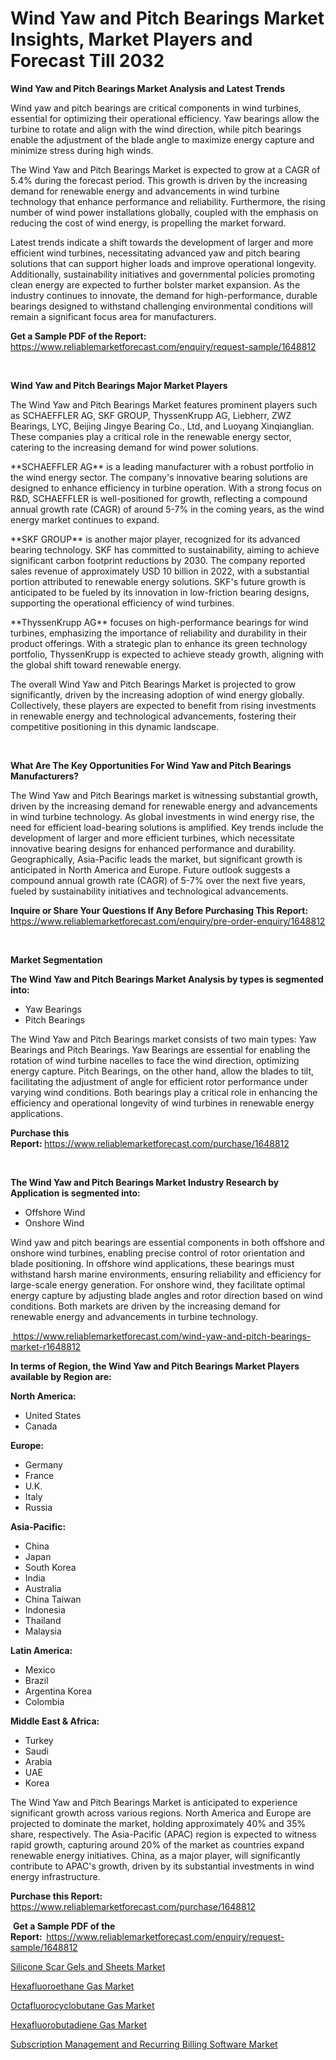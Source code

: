 <p><h1>Wind Yaw and Pitch Bearings Market Insights, Market Players and Forecast Till 2032</h1></p><p><strong>Wind Yaw and Pitch Bearings Market Analysis and Latest Trends</strong></p>
<p><p>Wind yaw and pitch bearings are critical components in wind turbines, essential for optimizing their operational efficiency. Yaw bearings allow the turbine to rotate and align with the wind direction, while pitch bearings enable the adjustment of the blade angle to maximize energy capture and minimize stress during high winds. </p><p>The Wind Yaw and Pitch Bearings Market is expected to grow at a CAGR of 5.4% during the forecast period. This growth is driven by the increasing demand for renewable energy and advancements in wind turbine technology that enhance performance and reliability. Furthermore, the rising number of wind power installations globally, coupled with the emphasis on reducing the cost of wind energy, is propelling the market forward. </p><p>Latest trends indicate a shift towards the development of larger and more efficient wind turbines, necessitating advanced yaw and pitch bearing solutions that can support higher loads and improve operational longevity. Additionally, sustainability initiatives and governmental policies promoting clean energy are expected to further bolster market expansion. As the industry continues to innovate, the demand for high-performance, durable bearings designed to withstand challenging environmental conditions will remain a significant focus area for manufacturers.</p></p>
<p><strong>Get a Sample PDF of the Report:&nbsp;</strong> <a href="https://www.reliablemarketforecast.com/enquiry/request-sample/1648812?utm_campaign=1840&utm_medium=2&utm_source=Github&utm_content=ia&utm_term=26032025&utm_id=wind-yaw-and-pitch-bearings">https://www.reliablemarketforecast.com/enquiry/request-sample/1648812</a></p>
<p>&nbsp;</p>
<p><strong>Wind Yaw and Pitch Bearings Major Market Players</strong></p>
<p><p>The Wind Yaw and Pitch Bearings Market features prominent players such as SCHAEFFLER AG, SKF GROUP, ThyssenKrupp AG, Liebherr, ZWZ Bearings, LYC, Beijing Jingye Bearing Co., Ltd, and Luoyang Xinqianglian. These companies play a critical role in the renewable energy sector, catering to the increasing demand for wind power solutions.</p><p>**SCHAEFFLER AG** is a leading manufacturer with a robust portfolio in the wind energy sector. The company's innovative bearing solutions are designed to enhance efficiency in turbine operation. With a strong focus on R&D, SCHAEFFLER is well-positioned for growth, reflecting a compound annual growth rate (CAGR) of around 5-7% in the coming years, as the wind energy market continues to expand.</p><p>**SKF GROUP** is another major player, recognized for its advanced bearing technology. SKF has committed to sustainability, aiming to achieve significant carbon footprint reductions by 2030. The company reported sales revenue of approximately USD 10 billion in 2022, with a substantial portion attributed to renewable energy solutions. SKF's future growth is anticipated to be fueled by its innovation in low-friction bearing designs, supporting the operational efficiency of wind turbines.</p><p>**ThyssenKrupp AG** focuses on high-performance bearings for wind turbines, emphasizing the importance of reliability and durability in their product offerings. With a strategic plan to enhance its green technology portfolio, ThyssenKrupp is expected to achieve steady growth, aligning with the global shift toward renewable energy.</p><p>The overall Wind Yaw and Pitch Bearings Market is projected to grow significantly, driven by the increasing adoption of wind energy globally. Collectively, these players are expected to benefit from rising investments in renewable energy and technological advancements, fostering their competitive positioning in this dynamic landscape.</p></p>
<p>&nbsp;</p>
<p><strong>What Are The Key Opportunities For Wind Yaw and Pitch Bearings Manufacturers?</strong></p>
<p><p>The Wind Yaw and Pitch Bearings market is witnessing substantial growth, driven by the increasing demand for renewable energy and advancements in wind turbine technology. As global investments in wind energy rise, the need for efficient load-bearing solutions is amplified. Key trends include the development of larger and more efficient turbines, which necessitate innovative bearing designs for enhanced performance and durability. Geographically, Asia-Pacific leads the market, but significant growth is anticipated in North America and Europe. Future outlook suggests a compound annual growth rate (CAGR) of 5-7% over the next five years, fueled by sustainability initiatives and technological advancements.</p></p>
<p><strong>Inquire or Share Your Questions If Any Before Purchasing This Report:</strong> <a href="https://www.reliablemarketforecast.com/enquiry/pre-order-enquiry/1648812?utm_campaign=1840&utm_medium=2&utm_source=Github&utm_content=ia&utm_term=26032025&utm_id=wind-yaw-and-pitch-bearings">https://www.reliablemarketforecast.com/enquiry/pre-order-enquiry/1648812</a></p>
<p>&nbsp;</p>
<p><strong>Market Segmentation</strong></p>
<p><strong>The Wind Yaw and Pitch Bearings Market Analysis by types is segmented into:</strong></p>
<p><ul><li>Yaw Bearings</li><li>Pitch Bearings</li></ul></p>
<p><p>The Wind Yaw and Pitch Bearings market consists of two main types: Yaw Bearings and Pitch Bearings. Yaw Bearings are essential for enabling the rotation of wind turbine nacelles to face the wind direction, optimizing energy capture. Pitch Bearings, on the other hand, allow the blades to tilt, facilitating the adjustment of angle for efficient rotor performance under varying wind conditions. Both bearings play a critical role in enhancing the efficiency and operational longevity of wind turbines in renewable energy applications.</p></p>
<p><strong>Purchase this Report:&nbsp;</strong><a href="https://www.reliablemarketforecast.com/purchase/1648812?utm_campaign=1840&utm_medium=2&utm_source=Github&utm_content=ia&utm_term=26032025&utm_id=wind-yaw-and-pitch-bearings">https://www.reliablemarketforecast.com/purchase/1648812</a></p>
<p>&nbsp;</p>
<p><strong>The Wind Yaw and Pitch Bearings Market Industry Research by Application is segmented into:</strong></p>
<p><ul><li>Offshore Wind</li><li>Onshore Wind</li></ul></p>
<p><p>Wind yaw and pitch bearings are essential components in both offshore and onshore wind turbines, enabling precise control of rotor orientation and blade positioning. In offshore wind applications, these bearings must withstand harsh marine environments, ensuring reliability and efficiency for large-scale energy generation. For onshore wind, they facilitate optimal energy capture by adjusting blade angles and rotor direction based on wind conditions. Both markets are driven by the increasing demand for renewable energy and advancements in turbine technology.</p></p>
<p><a href="https://www.reliablemarketforecast.com/wind-yaw-and-pitch-bearings-market-r1648812?utm_campaign=1840&utm_medium=2&utm_source=Github&utm_content=ia&utm_term=26032025&utm_id=wind-yaw-and-pitch-bearings">&nbsp;https://www.reliablemarketforecast.com/wind-yaw-and-pitch-bearings-market-r1648812</a></p>
<p><strong>In terms of Region, the Wind Yaw and Pitch Bearings Market Players available by Region are:</strong></p>
<p>
    <p> <strong> North America: </strong>
        <ul>
            <li>United States</li>
            <li>Canada</li>
        </ul>
        </p> 
    <p> <strong> Europe: </strong>
        <ul>
            <li>Germany</li>
            <li>France</li>
            <li>U.K.</li>
            <li>Italy</li>
            <li>Russia</li>
        </ul>
        </p> 
    <p> <strong> Asia-Pacific: </strong>
        <ul>
            <li>China</li>
            <li>Japan</li>
            <li>South Korea</li>
            <li>India</li>
            <li>Australia</li>
            <li>China Taiwan</li>
            <li>Indonesia</li>
            <li>Thailand</li>
            <li>Malaysia</li>
        </ul>
        </p> 
    <p> <strong> Latin America: </strong>
        <ul>
            <li>Mexico</li>
            <li>Brazil</li>
            <li>Argentina Korea</li>
            <li>Colombia</li>
        </ul>
        </p> 
    <p> <strong> Middle East & Africa: </strong>
        <ul>
            <li>Turkey</li>
            <li>Saudi</li>
            <li>Arabia</li>
            <li>UAE</li>
            <li>Korea</li>
        </ul>
    </p>
    </p>
<p><p>The Wind Yaw and Pitch Bearings Market is anticipated to experience significant growth across various regions. North America and Europe are projected to dominate the market, holding approximately 40% and 35% share, respectively. The Asia-Pacific (APAC) region is expected to witness rapid growth, capturing around 20% of the market as countries expand renewable energy initiatives. China, as a major player, will significantly contribute to APAC's growth, driven by its substantial investments in wind energy infrastructure.</p></p>
<p><strong>Purchase this Report: </strong><a href="https://www.reliablemarketforecast.com/purchase/1648812?utm_campaign=1840&utm_medium=2&utm_source=Github&utm_content=ia&utm_term=26032025&utm_id=wind-yaw-and-pitch-bearings">https://www.reliablemarketforecast.com/purchase/1648812</a></p>
<p>&nbsp;<strong>Get a Sample PDF of the Report:&nbsp;&nbsp;</strong><a href="https://www.reliablemarketforecast.com/enquiry/request-sample/1648812?utm_campaign=1840&utm_medium=2&utm_source=Github&utm_content=ia&utm_term=26032025&utm_id=wind-yaw-and-pitch-bearings">https://www.reliablemarketforecast.com/enquiry/request-sample/1648812</a></p>
<p><strong></strong></p>
<p><p><a href="https://github.com/yaldotiedegq/Market-Research-Report-List-1/blob/main/silicone-scar-gels-and-sheets-market.md?utm_campaign=1840&utm_medium=2&utm_source=Github&utm_content=ia&utm_term=26032025&utm_id=wind-yaw-and-pitch-bearings">Silicone Scar Gels and Sheets Market</a></p><p><a href="https://github.com/airitaursela/Market-Research-Report-List-1/blob/main/hexafluoroethane-gas-market.md?utm_campaign=1840&utm_medium=2&utm_source=Github&utm_content=ia&utm_term=26032025&utm_id=wind-yaw-and-pitch-bearings">Hexafluoroethane Gas Market</a></p><p><a href="https://github.com/zalubakoraka/Market-Research-Report-List-1/blob/main/octafluorocyclobutane-gas-market.md?utm_campaign=1840&utm_medium=2&utm_source=Github&utm_content=ia&utm_term=26032025&utm_id=wind-yaw-and-pitch-bearings">Octafluorocyclobutane Gas Market</a></p><p><a href="https://github.com/sacmatidora/Market-Research-Report-List-1/blob/main/hexafluorobutadiene-gas-market.md?utm_campaign=1840&utm_medium=2&utm_source=Github&utm_content=ia&utm_term=26032025&utm_id=wind-yaw-and-pitch-bearings">Hexafluorobutadiene Gas Market</a></p><p><a href="https://github.com/shiahbuyerin/Market-Research-Report-List-1/blob/main/subscription-management-and-recurring-billing-software-market.md?utm_campaign=1840&utm_medium=2&utm_source=Github&utm_content=ia&utm_term=26032025&utm_id=wind-yaw-and-pitch-bearings">Subscription Management and Recurring Billing Software Market</a></p></p>